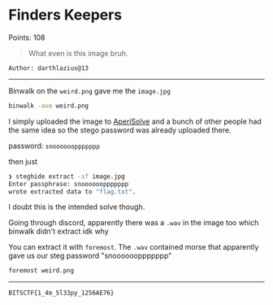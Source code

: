 # Finders Keepers

Points: 108

> What even is this image bruh.

`Author: darthlazius@13`

---

Binwalk on the `weird.png` gave me the `image.jpg`

```sh
binwalk -ave weird.png
```

I simply uploaded the image to [AperiSolve](https://www.aperisolve.com/) and a bunch of other people
had the same idea so the stego password was already uploaded there. 

password: `snooooooppppppp`

then just

```sh
❯ steghide extract -sf image.jpg
Enter passphrase: snooooooppppppp
wrote extracted data to "flag.txt".
```

I doubt this is the intended solve though. 

Going through discord, apparently there was a `.wav` in the image too which binwalk didn't extract idk why

You can extract it with `foremost`. The `.wav` contained morse that apparently gave us our steg password "snooooooppppppp"

```sh
foremost weird.png
```

---

```sh
BITSCTF{1_4m_5l33py_1256AE76}
```
